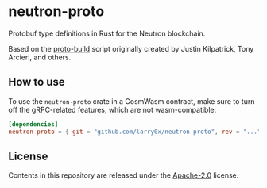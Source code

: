 # neutron-proto

Protobuf type definitions in Rust for the Neutron blockchain.

Based on the [proto-build](https://github.com/cosmos/cosmos-rust/blob/main/proto-build/src/main.rs) script originally created by Justin Kilpatrick, Tony Arcieri, and others.

## How to use

To use the `neutron-proto` crate in a CosmWasm contract, make sure to turn off the gRPC-related features, which are not wasm-compatible:

```toml
[dependencies]
neutron-proto = { git = "github.com/larry0x/neutron-proto", rev = "...", default-features = false }
```

## License

Contents in this repository are released under the [Apache-2.0](../LICENSE) license.
